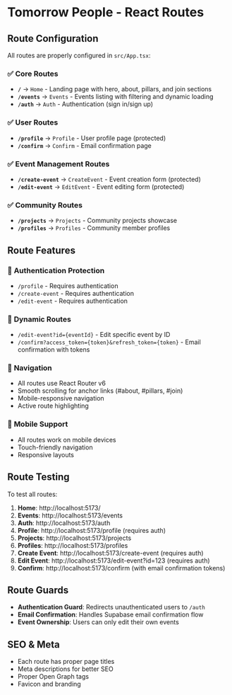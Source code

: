 # Tomorrow People - React Routes

## Route Configuration

All routes are properly configured in `src/App.tsx`:

### ✅ **Core Routes**
- **`/`** → `Home` - Landing page with hero, about, pillars, and join sections
- **`/events`** → `Events` - Events listing with filtering and dynamic loading
- **`/auth`** → `Auth` - Authentication (sign in/sign up)

### ✅ **User Routes**
- **`/profile`** → `Profile` - User profile page (protected)
- **`/confirm`** → `Confirm` - Email confirmation page

### ✅ **Event Management Routes**
- **`/create-event`** → `CreateEvent` - Event creation form (protected)
- **`/edit-event`** → `EditEvent` - Event editing form (protected)

### ✅ **Community Routes**
- **`/projects`** → `Projects` - Community projects showcase
- **`/profiles`** → `Profiles` - Community member profiles

## Route Features

### 🔐 **Authentication Protection**
- `/profile` - Requires authentication
- `/create-event` - Requires authentication  
- `/edit-event` - Requires authentication

### 🎯 **Dynamic Routes**
- `/edit-event?id={eventId}` - Edit specific event by ID
- `/confirm?access_token={token}&refresh_token={token}` - Email confirmation with tokens

### 🔗 **Navigation**
- All routes use React Router v6
- Smooth scrolling for anchor links (#about, #pillars, #join)
- Mobile-responsive navigation
- Active route highlighting

### 📱 **Mobile Support**
- All routes work on mobile devices
- Touch-friendly navigation
- Responsive layouts

## Route Testing

To test all routes:

1. **Home**: http://localhost:5173/
2. **Events**: http://localhost:5173/events
3. **Auth**: http://localhost:5173/auth
4. **Profile**: http://localhost:5173/profile (requires auth)
5. **Projects**: http://localhost:5173/projects
6. **Profiles**: http://localhost:5173/profiles
7. **Create Event**: http://localhost:5173/create-event (requires auth)
8. **Edit Event**: http://localhost:5173/edit-event?id=123 (requires auth)
9. **Confirm**: http://localhost:5173/confirm (with email confirmation tokens)

## Route Guards

- **Authentication Guard**: Redirects unauthenticated users to `/auth`
- **Email Confirmation**: Handles Supabase email confirmation flow
- **Event Ownership**: Users can only edit their own events

## SEO & Meta

- Each route has proper page titles
- Meta descriptions for better SEO
- Proper Open Graph tags
- Favicon and branding
